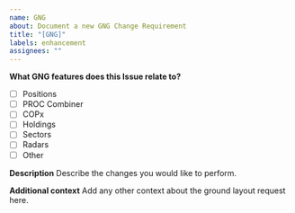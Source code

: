 ```yaml
---
name: GNG
about: Document a new GNG Change Requirement
title: "[GNG]"
labels: enhancement
assignees: ""
---
```


**What GNG features does this Issue relate to?**

- [ ] Positions
- [ ] PROC Combiner
- [ ] COPx
- [ ] Holdings
- [ ] Sectors
- [ ] Radars
- [ ] Other

**Description**
Describe the changes you would like to perform.

**Additional context**
Add any other context about the ground layout request here.
